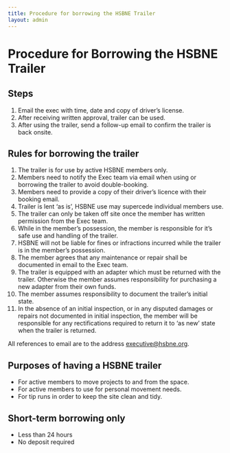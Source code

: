 ```yaml
---
title: Procedure for borrowing the HSBNE Trailer
layout: admin
---
```


# Procedure for Borrowing the HSBNE Trailer

## Steps

1. Email the exec with time, date and copy of driver’s license.
2. After receiving written approval, trailer can be used.
3. After using the trailer, send a follow-up email to confirm the trailer is back onsite. 

## Rules for borrowing the trailer

1. The trailer is for use by active HSBNE members only. 
2. Members need to notify the Exec team via email when using or borrowing the trailer to avoid double-booking. 
3. Members need to provide a copy of their driver’s licence with their booking email.
4. Trailer is lent ‘as is’, HSBNE use may supercede individual members use.
5. The trailer can only be taken off site once the member has written permission from the Exec team. 
6. While in the member’s possession, the member is responsible for it’s safe use and handling of the trailer. 
7. HSBNE will not be liable for fines or infractions incurred while the trailer is in the member’s possession. 
8. The member agrees that any maintenance or repair shall be documented in email to the Exec team. 
9. The trailer is equipped with an adapter which must be returned with the trailer. Otherwise the member assumes responsibility for purchasing a new adapter from their own funds. 
10. The member assumes responsibility to document the trailer’s initial state. 
11. In the absence of an initial inspection, or in any disputed damages or repairs not documented in initial inspection, the member will be responsible for any rectifications required to return it to ‘as new’ state when the trailer is returned. 

All references to email are to the address [executive@hsbne.org](mailto:executive@hsbne.org).

## Purposes of having a HSBNE trailer

* For active members to move projects to and from the space.
* For active members to use for personal movement needs.
* For tip runs in order to keep the site clean and tidy.



## Short-term borrowing only 

* Less than 24 hours
* No deposit required
